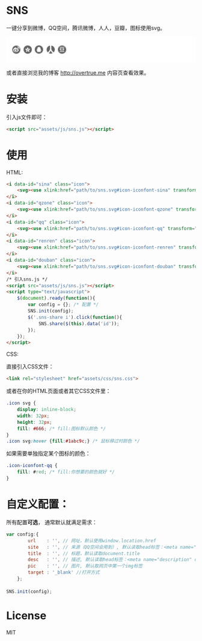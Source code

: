 SNS
===

一键分享到微博，QQ空间，腾讯微博，人人，豆瓣，图标使用svg。

![demo](./assets/images/demo.jpg)

或者直接浏览我的博客 http://overtrue.me 内容页查看效果。

# 安装

引入js文件即可：

```html
<script src="assets/js/sns.js"></script>
```


# 使用

HTML:

```html
<i data-id="sina" class="icon">
    <svg><use xlink:href="path/to/sns.svg#icon-iconfont-sina" transform="translate(0 0)"></use></svg>
</i>
<i data-id="qzone" class="icon">
    <svg><use xlink:href="path/to/sns.svg#icon-iconfont-qzone" transform="translate(0 0)"></use></svg>
</i>
<i data-id="qq" class="icon">
    <svg><use xlink:href="path/to/sns.svg#icon-iconfont-qq" transform="translate(0 0)"></use></svg>
</i>
<i data-id="renren" class="icon">
    <svg><use xlink:href="path/to/sns.svg#icon-iconfont-renren" transform="translate(0 0)"></use></svg>
</i>
<i data-id="douban" class="icon">
    <svg><use xlink:href="path/to/sns.svg#icon-iconfont-douban" transform="translate(0 0)"></use></svg>
</i>
/* 引入sns.js */
<script src="assets/js/sns.js"></script>
<script type="text/javascript">
    $(document).ready(function(){
        var config = {}; /* 配置 */ 
        SNS.init(config);
        $('.sns-share i').click(function(){
            SNS.share($(this).data('id'));
        });
    });
</script>
```

CSS:

直接引入CSS文件：

```html
<link rel="stylesheet" href="assets/css/sns.css">
```

或者在你的HTML页面或者其它CSS文件里：

```css
.icon svg {
    display: inline-block;
    width: 32px;
    height: 32px;
    fill: #666; /* fill:图标默认颜色 */
}
.icon svg:hover {fill:#1abc9c;} /* 鼠标移过时颜色 */

```

如果需要单独指定某个图标的颜色：

```css
.icon-iconfont-qq {
    fill: #red; /* fill:你想要的颜色就好 */
}
```

# 自定义配置：

所有配置**可选**， 通常默认就满足需求：

```js
var config:{
		url    : '', // 网址，默认使用window.location.href
		site   : '', // 来源（QQ空间会用到）, 默认读取head标签：<meta name="site" content="http://overtrue" /> 
		title  : '', // 标题，默认读取document.title
		desc   : '', // 描述, 默认读取head标签：<meta name="description" content="PHP弱类型的实现原理分析" /> 
		pic    : '', // 图片, 默认取网页中第一个img标签
		target : '_blank' //打开方式
	};
	
SNS.init(config);
```


# License

 MIT
